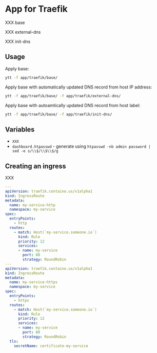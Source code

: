 # App for Traefik

XXX base

XXX external-dns

XXX init-dns

## Usage

Apply base:

```bash
ytt -f app/traefik/base/
```

Apply base with automatically updated DNS record from host IP address:

```bash
ytt -f app/traefik/base/ -f app/traefik/external-dns/
```

Apply base with autoamtically updated DNS record from host label:

```bash
ytt -f app/traefik/base/ -f app/traefik/init-dns/
```

## Variables

- `XXX`
- `dashboard.htpasswd` - generate using `htpasswd -nb admin password | sed -e s/\\$/\\$\\$/g`

## Creating an ingress

XXX

```yaml
---
apiVersion: traefik.containo.us/v1alpha1
kind: IngressRoute
metadata:
  name: my-service-http
  namespace: my-service
spec:
  entryPoints:
    - http
  routes:
    - match: Host(`my-service.someone.io`)
      kind: Rule
      priority: 12
      services:
      - name: my-service
        port: 80
        strategy: RoundRobin
---
apiVersion: traefik.containo.us/v1alpha1
kind: IngressRoute
metadata:
  name: my-service-https
  namespace: my-service
spec:
  entryPoints:
    - https
  routes:
    - match: Host(`my-service.someone.io`)
      kind: Rule
      priority: 12
      services:
      - name: my-service
        port: 80
        strategy: RoundRobin
  tls:
    secretName: certificate-my-service
```
